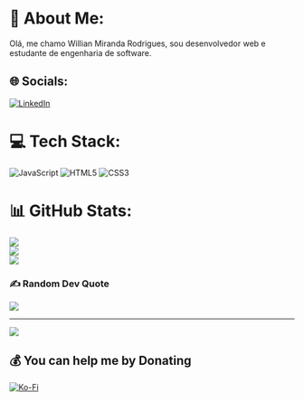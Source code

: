 # 💫 About Me:
Olá, me chamo Willian Miranda Rodrigues, sou desenvolvedor web e estudante de engenharia de software.


## 🌐 Socials:
[![LinkedIn](https://img.shields.io/badge/LinkedIn-%230077B5.svg?logo=linkedin&logoColor=white)](https://linkedin.com/in/willian-miranda-rodrigues) 

# 💻 Tech Stack:
![JavaScript](https://img.shields.io/badge/javascript-%23323330.svg?style=flat&logo=javascript&logoColor=%23F7DF1E) ![HTML5](https://img.shields.io/badge/html5-%23E34F26.svg?style=flat&logo=html5&logoColor=white) ![CSS3](https://img.shields.io/badge/css3-%231572B6.svg?style=flat&logo=css3&logoColor=white)
# 📊 GitHub Stats:
![](https://github-readme-stats.vercel.app/api?username=mimi-utmost&theme=dracula&hide_border=false&include_all_commits=true&count_private=false)<br/>
![](https://github-readme-streak-stats.herokuapp.com/?user=mimi-utmost&theme=dracula&hide_border=false)<br/>
![](https://github-readme-stats.vercel.app/api/top-langs/?username=mimi-utmost&theme=dracula&hide_border=false&include_all_commits=true&count_private=false&layout=compact)

### ✍️ Random Dev Quote
![](https://quotes-github-readme.vercel.app/api?type=horizontal&theme=radical)

---
[![](https://visitcount.itsvg.in/api?id=mimi-utmost&icon=0&color=9)](https://visitcount.itsvg.in)

  ## 💰 You can help me by Donating
  [![Ko-Fi](https://img.shields.io/badge/Ko--fi-F16061?style=for-the-badge&logo=ko-fi&logoColor=white)](https://ko-fi.com/mimiutmost) 

  
<!-- Proudly created with GPRM ( https://gprm.itsvg.in ) -->
